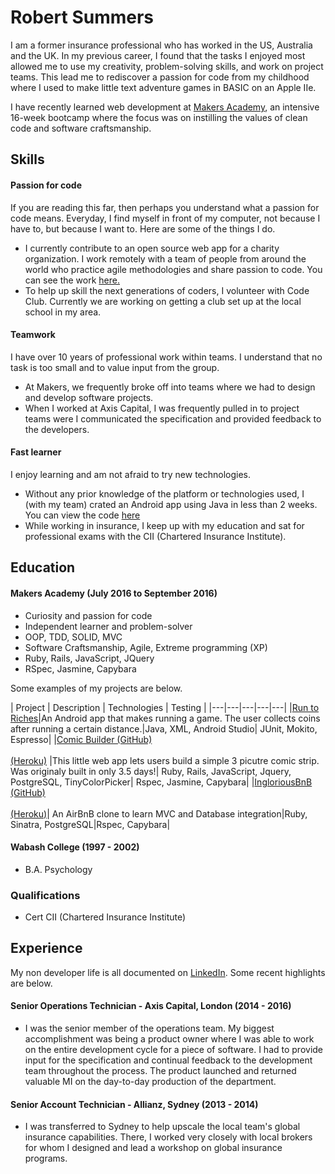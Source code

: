 # Robert Summers

I am a former insurance professional who has worked in the US, Australia and the UK.  In my previous career, I found that the tasks I enjoyed most allowed me to use my creativity, problem-solving skills, and work on project teams.  This lead me to rediscover a passion for code from my childhood where I used to make little text adventure games in BASIC on an Apple IIe.

I have recently learned web development at [Makers Academy](http://www.makersacademy.com/), an intensive 16-week bootcamp where the focus was on instilling the values of clean code and software craftsmanship.

## Skills

#### Passion for code
If you are reading this far, then perhaps you understand what a passion for code means.  Everyday, I find myself in front of my computer, not because I have to, but because I want to.  Here are some of the things I do.
* I currently contribute to an open source web app for a charity organization.  I work remotely with a team of people from around the world who practice agile methodologies and share passion to code.  You can see the work [here.](https://github.com/Rob-rls/LocalSupport)
* To help up skill the next generations of coders, I volunteer with Code Club.  Currently we are working on getting a club set up at the local school in my area.

#### Teamwork

I have over 10 years of professional work within teams.  I understand that no task is too small and to value input from the group.
  * At Makers, we frequently broke off into teams where we had to design and develop software projects.
  * When I worked at Axis Capital, I was frequently pulled in to project teams were I communicated the specification and provided feedback to the developers.

#### Fast learner
I enjoy learning and am not afraid to try new technologies.
* Without any prior knowledge of the platform or technologies used, I (with my team) crated an Android app using Java in less than 2 weeks.  You can view the code [here](https://github.com/Rob-rls/PlatformerRun)
* While working in insurance, I keep up with my education and sat for professional exams with the CII (Chartered Insurance Institute).

## Education

#### Makers Academy (July 2016 to September 2016)

- Curiosity and passion for code
- Independent learner and problem-solver
- OOP, TDD, SOLID, MVC
- Software Craftsmanship, Agile, Extreme programming (XP)
- Ruby, Rails, JavaScript, JQuery
- RSpec, Jasmine, Capybara

Some examples of my projects are below.

| Project | Description | Technologies | Testing |
|---|---|---|---|---|
|[Run to Riches](https://github.com/Rob-rls/PlatformerRun)|An Android app that makes running a game.  The user collects coins after running a certain distance.|Java, XML, Android Studio| JUnit, Mokito, Espresso|
|[Comic Builder (GitHub)](https://github.com/Rob-rls/comic-builder.git)<br><br> [(Heroku)](http://comic-builder.herokuapp.com/) |This little web app lets users build a simple 3 picutre comic strip. Was originaly built in only 3.5 days!| Ruby, Rails, JavaScript, Jquery, PostgreSQL, TinyColorPicker| Rspec, Jasmine, Capybara|
|[IngloriousBnB (GitHub)](https://github.com/samjbro/inglourious-BnBsterds)<br><br> [(Heroku)](https://inglourious-bnbsterds.herokuapp.com/)| An AirBnB clone to learn MVC and Database integration|Ruby, Sinatra, PostgreSQL|Rspec, Capybara|

#### Wabash College (1997 - 2002)

- B.A. Psychology

### Qualifications
- Cert CII (Chartered Insurance Institute)

## Experience

My non developer life is all documented on [LinkedIn](https://www.linkedin.com/in/robert-summers-5213578b).  Some recent highlights are below.

#### Senior Operations Technician - Axis Capital, London (2014 - 2016)
  * I was the senior member of the operations team.  My biggest accomplishment was being a product owner where I was able to work on the entire development cycle for a piece of software.  I had to provide input for the specification and continual feedback to the development team throughout the process.  The product launched and returned valuable MI on the day-to-day production of the department.

#### Senior Account Technician - Allianz, Sydney (2013 - 2014)
  * I was transferred to Sydney to help upscale the local team's global insurance capabilities.  There, I worked very closely with local brokers for whom I designed and lead a workshop on global insurance programs.
